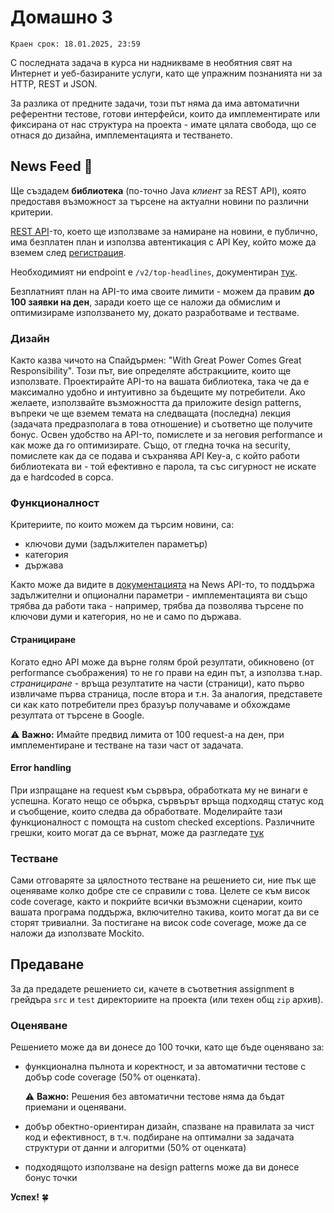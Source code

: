 # Домашно 3

`Краен срок: 18.01.2025, 23:59`

С последната задача в курса ни надникваме в необятния свят на Интернет и уеб-базираните услуги, като ще упражним познанията ни за HTTP, REST и JSON.

За разлика от предните задачи, този път няма да има автоматични референтни тестове, готови интерфейси, които да имплементирате или фиксирана от нас структура на проекта - имате цялата свобода, що се отнася до дизайна, имплементацията и тестването.

## **News Feed** :newspaper:

Ще създадем **библиотека** (по-точно Java *клиент* за REST API), която предоставя възможност за търсене на актуални новини по различни критерии.

[REST API](https://newsapi.org/)-то, което ще използваме за намиране на новини, е публично, има безплатен план и използва автентикация с API Key, който може да вземем след [регистрация](https://newsapi.org/register).

Необходимият ни endpoint e `/v2/top-headlines`, документиран [тук](https://newsapi.org/docs/endpoints/top-headlines).

Безплатният план на API-то има своите лимити - можем да правим **до 100 заявки на ден**, заради което ще се наложи да обмислим и оптимизираме използването му, докато разработваме и тестваме.

### Дизайн

Както казва чичото на Спайдърмен: "With Great Power Comes Great Responsibility". 
Този път, вие определяте абстракциите, които ще използвате. Проектирайте API-то на вашата библиотека, така че да е максимално удобно и интуитивно за бъдещите му потребители.
Ако желаете, използвайте възможността да приложите design patterns, въпреки че ще вземем темата на следващата (последна) лекция (задачата предразполага в това отношение) и съответно ще получите бонус.
Освен удобство на API-то, помислете и за неговия performance и как може да го оптимизирате. Също, от гледна точка на security, помислете как да се подава и съхранява API Key-a, с който работи библиотеката ви - той ефективно е парола, та със сигурност не искате да е hardcoded в сорса.

### Функционалност

Критериите, по които можем да търсим новини, са:

- ключови думи (задължителен параметър)
- категория
- държава

Както може да видите в [документацията](https://newsapi.org/docs) на News API-то, то поддържа задължителни и опционални параметри - имплементацията ви също трябва да работи така - например, трябва да позволява търсене по ключови думи и категория, но не и само по държава.

#### Странициране

Когато едно API може да върне голям брой резултати, обикновено (от performance съображения) то не го прави на един път, а използва т.нар. *странициране* - връща резултатите на части (страници), като първо извличаме първа страница, после втора и т.н. За аналогия, представете си как като потребители през бразуър получаваме и обхождаме резултата от търсене в Google.

:warning: **Важно:** Имайте предвид лимита от 100 request-a на ден, при имплементиране и тестване на тази част от задачата.

#### Error handling

При изпращане на request към сървъра, обработката му не винаги е успешна. Когато нещо се обърка, сървърът връща подходящ статус код и съобщение, които следва да обработвате. Моделирайте тази функционалност с помощта на custom checked exceptions.
Различните грешки, които могат да се върнат, може да разгледате [тук](https://newsapi.org/docs/errors)

### Тестване

Сами отговаряте за цялостното тестване на решението си, ние пък ще оценяваме колко добре сте се справили с това.
Целете се към висок code coverage, както и покрийте всички възможни сценарии, които вашата програма поддържа, включително такива, които могат да ви се сторят тривиални.
За постигане на висок code coverage, може да се наложи да използвате Mockito.

## **Предаване**

За да предадете решението си, качете в съответния assignment в грейдъра `src` и `test` директориите на проекта (или техен общ `zip` архив).

### **Оценяване**

Решението може да ви донесе до 100 точки, като ще бъде оценявано за:

* функционална пълнота и коректност, и за автоматични тестове с добър code coverage (50% от оценката).

  :warning: **Важно:** Решения без автоматични тестове няма да бъдат приемани и оценявани.

* добър обектно-ориентиран дизайн, спазване на правилата за чист код и ефективност, в т.ч. подбиране на оптимални за задачата структури от данни и алгоритми (50% от оценката)
* подходящото използване на design patterns може да ви донесе бонус точки

**Успех!** :four_leaf_clover:

